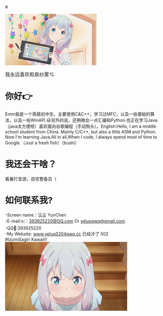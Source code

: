 #<p align=left> <img src=https://github.com/YunChenqwq/YunChenqwq/blob/main/title.png /> </p><font size="3">我永远喜欢和泉纱雾💘</font>

# 你好👉
  Emm我是一个蒟蒻初中生，主要使用C&C++，学习过MFC，以及一些基础的算法，以及一些WinAPI.😃另外的说，还稍微会一点汇编和Python.也正在学习Java.（java太方便啦）喜欢面向谷歌编程（手动狗头）。English:Hello, I am a middle school student from China. Mainly C/C++, but also a little ASM and Python. Now I'm learning Java.All in all,When I code, I always spend most of time to Google.（Just a fresh fish）（bushi）
# 我还会干啥？
  看番打音游，自宅警备员（
# 如何联系我?
  -Screen name：沄尘 YunChen<br>
  -E-mail✉️：393925220@QQ.com Or yeluoqwq@gmail.com<br>
  -QQ🐧:393925220<br>
  -My Website: www.yeluo0204qwq.cc 已经汐了 502<br>
#IzumiSagiri Kawaii!!
</a>
   <img align="center" alt="Top Langs" src="https://github.com/YunChenqwq/YunChenqwq/blob/main/izumi.gif" />  
</a>
   
  
  
  
  
  
  
  
  
  
      




